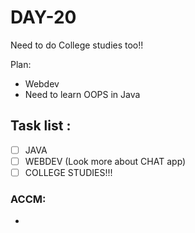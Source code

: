 # DAY-20
Need to do College studies too!!
<br>

Plan: 
- Webdev
- Need to learn OOPS in Java

## Task list :
- [ ] JAVA 
- [ ] WEBDEV (Look more about CHAT app)
- [ ] COLLEGE STUDIES!!!

### ACCM: 
- 